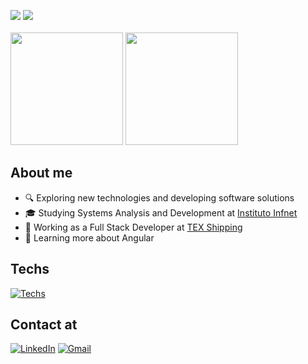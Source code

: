 <a href="https://github.com/renatozr" title="Renato's Views"><img src="https://komarev.com/ghpvc/?username=renatozr&color=006bed" /></a>
<a href="https://www.codewars.com/users/renatozr" title="Renato's Codewars Rank"><img src="https://www.codewars.com/users/renatozr/badges/micro" /></a>
<br />
<br />
<a href="https://github.com/renatozr" title="Renato's Stats"><img height="180em" src="https://github-readme-stats.vercel.app/api?username=renatozr&theme=react&show_icons=true" /></a>
<a href="https://github.com/renatozr" title="Renato's Langs"><img height="180em" src="https://github-readme-stats.vercel.app/api/top-langs/?username=renatozr&theme=react&layout=compact" /></a>

## About me

- :mag: Exploring new technologies and developing software solutions
- :mortar_board: Studying Systems Analysis and Development at <a href="https://www.infnet.edu.br/infnet/sobre">Instituto Infnet</a>
- :briefcase: Working as a Full Stack Developer at <a href="https://www.texshipping.com">TEX Shipping</a>
- :seedling: Learning more about Angular

<!--
- :mag: Exploring new technologies and developing software solutions
- :mortar_board: Graduated in Systems Analysis and Development at <a href="https://www.infnet.edu.br/infnet/sobre">Instituto Infnet</a>
- :briefcase: Working as a Full Stack Developer at <a href="https://www.texshipping.com">TEX Shipping</a>
- :seedling: Learning more about AWS
-->

## Techs

[![Techs](https://skillicons.dev/icons?i=html,css,js,ts,nextjs,react,angular,tailwind,nodejs,express,nestjs,mysql,postgres,mongodb,jest,git,supabase,docker,postman,python)](https://skillicons.dev)

## Contact at

[![LinkedIn](https://skillicons.dev/icons?i=linkedin)](https://www.linkedin.com/in/renatozr11)
[![Gmail](https://skillicons.dev/icons?i=gmail&theme=light)](mailto:renatozr07@gmail.com)
